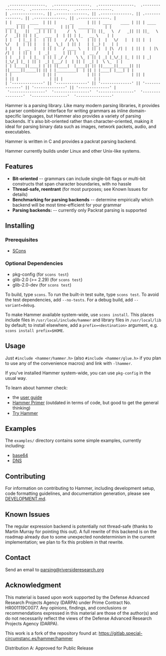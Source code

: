 ```
 .----------------.  .----------------.  .----------------.  .----------------.  .----------------.  .----------------. 
| .--------------. || .--------------. || .--------------. || .--------------. || .--------------. || .--------------. |
| |  ____  ____  | || |      __      | || | ____    ____ | || | ____    ____ | || |  _________   | || |  _______     | |
| | |_   ||   _| | || |     /  \     | || ||_   \  /   _|| || ||_   \  /   _|| || | |_   ___  |  | || | |_   __ \    | |
| |   | |__| |   | || |    / /\ \    | || |  |   \/   |  | || |  |   \/   |  | || |   | |_  \_|  | || |   | |__) |   | |
| |   |  __  |   | || |   / ____ \   | || |  | |\  /| |  | || |  | |\  /| |  | || |   |  _|  _   | || |   |  __ /    | |
| |  _| |  | |_  | || | _/ /    \ \_ | || | _| |_\/_| |_ | || | _| |_\/_| |_ | || |  _| |___/ |  | || |  _| |  \ \_  | |
| | |____||____| | || ||____|  |____|| || ||_____||_____|| || ||_____||_____|| || | |_________|  | || | |____| |___| | |
| |              | || |              | || |              | || |              | || |              | || |              | |
| '--------------' || '--------------' || '--------------' || '--------------' || '--------------' || '--------------' |
 '----------------'  '----------------'  '----------------'  '----------------'  '----------------'  '----------------' 
```

Hammer is a parsing library. Like many modern parsing libraries, it provides a parser combinator interface for writing grammars as inline domain-specific languages, but Hammer also provides a variety of parsing backends. It's also bit-oriented rather than character-oriented, making it ideal for parsing binary data such as images, network packets, audio, and executables.

Hammer is written in C and provides a packrat parsing backend.

Hammer currently builds under Linux and other Unix-like systems.

## Features

- **Bit-oriented** -- grammars can include single-bit flags or multi-bit constructs that span character boundaries, with no hassle
- **Thread-safe, reentrant** (for most purposes; see Known Issues for details)
- **Benchmarking for parsing backends** -- determine empirically which backend will be most time-efficient for your grammar
- **Parsing backends:** -- currently only Packrat parsing is supported

## Installing

### Prerequisites

- [SCons](http://scons.org/)

### Optional Dependencies

- pkg-config (for `scons test`)
- glib-2.0 (>= 2.29) (for `scons test`)
- glib-2.0-dev (for `scons test`)

To build, type `scons`.
To run the built-in test suite, type `scons test`.
To avoid the test dependencies, add `--no-tests`.
For a debug build, add `--variant=debug`.

To make Hammer available system-wide, use `scons install`. This places include files in `/usr/local/include/hammer` and library files in `/usr/local/lib` by default; to install elsewhere, add a `prefix=<destination>` argument, e.g. `scons install prefix=$HOME`.

## Usage

Just `#include <hammer/hammer.h>` (also `#include <hammer/glue.h>` if you plan to use any of the convenience macros) and link with `-lhammer`.

If you've installed Hammer system-wide, you can use `pkg-config` in the usual way.

To learn about hammer check:

- the [user guide](https://github.com/UpstandingHackers/hammer/wiki/User-guide)
- [Hammer Primer](https://github.com/sergeybratus/HammerPrimer) (outdated in terms of code, but good to get the general thinking)
- [Try Hammer](https://github.com/sboesen/TryHammer)

## Examples

The `examples/` directory contains some simple examples, currently including:

- [base64](https://en.wikipedia.org/wiki/Base64)
- [DNS](https://en.wikipedia.org/wiki/Domain_Name_System)

## Contributing

For information on contributing to Hammer, including development setup, code formatting guidelines, and documentation generation, please see [DEVELOPMENT.md](DEVELOPMENT.md).

## Known Issues

The regular expression backend is potentially not thread-safe (thanks to Martin Murray for pointing this out). A full rewrite of this backend is on the roadmap already due to some unexpected nondeterminism in the current implementation; we plan to fix this problem in that rewrite.

## Contact

Send an email to parsing@riversideresearch.org

## Acknowledgment

This material is based upon work supported by the Defense Advanced Research Projects Agency (DARPA) under Prime Contract No. HR001119C0077. Any opinions, findings, and conclusions or recommendations expressed in this material are those of the author(s) and do not necessarily reflect the views of the Defense Advanced Research Projects Agency (DARPA).

This work is a fork of the repository found at: https://gitlab.special-circumstanc.es/hammer/hammer

Distribution A: Approved for Public Release